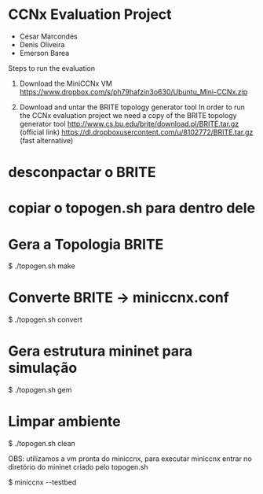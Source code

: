 CCNx Evaluation Project
=======================

* Cesar Marcondes
* Denis Oliveira
* Emerson Barea

Steps to run the evaluation
1. Download the MiniCCNx VM
https://www.dropbox.com/s/ph79hafzin3o630/Ubuntu_Mini-CCNx.zip

2. Download and untar the BRITE topology generator tool
In order to run the CCNx evaluation project
we need a copy of the BRITE topology generator tool
http://www.cs.bu.edu/brite/download.pl/BRITE.tar.gz (official link)
https://dl.dropboxusercontent.com/u/8102772/BRITE.tar.gz (fast alternative)

# desconpactar o BRITE
# copiar o topogen.sh para dentro dele

# Gera a Topologia BRITE
$ ./topogen.sh make

# Converte BRITE -> miniccnx.conf
$ ./topogen.sh convert

# Gera estrutura mininet para simulação
$ ./topogen.sh gem

# Limpar ambiente
$ ./topogen.sh clean

OBS: utilizamos a vm pronta do miniccnx, para executar miniccnx
entrar no diretório do mininet criado pelo topogen.sh

$ miniccnx --testbed
